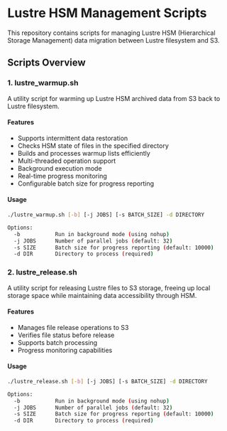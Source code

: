 # Lustre HSM Management Scripts

This repository contains scripts for managing Lustre HSM (Hierarchical Storage Management) data migration between Lustre filesystem and S3.

## Scripts Overview

### 1. lustre_warmup.sh

A utility script for warming up Lustre HSM archived data from S3 back to Lustre filesystem.

#### Features
- Supports intermittent data restoration
- Checks HSM state of files in the specified directory
- Builds and processes warmup lists efficiently
- Multi-threaded operation support
- Background execution mode
- Real-time progress monitoring
- Configurable batch size for progress reporting

#### Usage
```bash
./lustre_warmup.sh [-b] [-j JOBS] [-s BATCH_SIZE] -d DIRECTORY

Options:
  -b           Run in background mode (using nohup)
  -j JOBS      Number of parallel jobs (default: 32)
  -s SIZE      Batch size for progress reporting (default: 10000)
  -d DIR       Directory to process (required)
```

### 2. lustre_release.sh
A utility script for releasing Lustre files to S3 storage, freeing up local storage space while maintaining data accessibility through HSM.
#### Features
- Manages file release operations to S3
- Verifies file status before release
- Supports batch processing
- Progress monitoring capabilities

#### Usage

```bash
./lustre_release.sh [-b] [-j JOBS] [-s BATCH_SIZE] -d DIRECTORY

Options:
  -b           Run in background mode (using nohup)
  -j JOBS      Number of parallel jobs (default: 32)
  -s SIZE      Batch size for progress reporting (default: 10000)
  -d DIR       Directory to process (required)
```